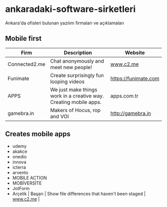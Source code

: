 # ankaradaki-software-sirketleri
Ankara'da ofisleri bulunan yazılım firmaları ve açıklamaları

## Mobile first

| Firm | Description | Website |
| --- | --- | --- |
| Connected2.me | Chat anonymously and meet new people! | www.c2.me |
| Funimate | Create surprisingly fun looping videos | https://funimate.com |
| APPS | We just make things work in a creative way. Creating mobile apps. | apps.com.tr |
| gamebra.in | Makers of Hocus, rop and VOI | http://gamebra.in |




## Creates mobile apps
- udemy
- akakce
- onedio
- innova
- icterra
- arvento
- MOBILE ACTION
- MOBİVERSİTE
- JotForm
- Arçelik
| Başarı | Show file differences that haven't been staged | www.c2.me |
